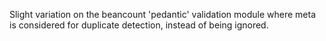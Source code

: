 Slight variation on the beancount 'pedantic' validation module where meta is considered for duplicate detection, instead of being ignored.
